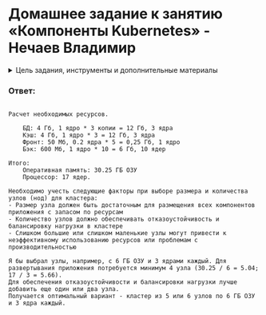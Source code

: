 # Домашнее задание к занятию «Компоненты Kubernetes» - Нечаев Владимир

<details>
<summary>Цель задания, инструменты и дополнительные материалы</summary>

Рассчитать требования к кластеру под проект

------

### Инструменты и дополнительные материалы, которые пригодятся для выполнения задания:

- [Considerations for large clusters](https://kubernetes.io/docs/setup/best-practices/cluster-large/),
- [Architecting Kubernetes clusters — choosing a worker node size](https://learnk8s.io/kubernetes-node-size).

------

### Задание. Необходимо определить требуемые ресурсы
Известно, что проекту нужны база данных, система кеширования, а само приложение состоит из бекенда и фронтенда. Опишите, какие ресурсы нужны, если известно:

1. Необходимо упаковать приложение в чарт для деплоя в разные окружения. 
2. База данных должна быть отказоустойчивой. Потребляет 4 ГБ ОЗУ в работе, 1 ядро. 3 копии. 
3. Кеш должен быть отказоустойчивый. Потребляет 4 ГБ ОЗУ в работе, 1 ядро. 3 копии. 
4. Фронтенд обрабатывает внешние запросы быстро, отдавая статику. Потребляет не более 50 МБ ОЗУ на каждый экземпляр, 0.2 ядра. 5 копий. 
5. Бекенд потребляет 600 МБ ОЗУ и по 1 ядру на копию. 10 копий.

-----

### Правила приёма работы

1. Домашняя работа оформляется в своем Git-репозитории в файле README.md. Выполненное домашнее задание пришлите ссылкой на .md-файл в вашем репозитории.
2. Сначала сделайте расчёт всех необходимых ресурсов.
3. Затем прикиньте количество рабочих нод, которые справятся с такой нагрузкой.
4. Добавьте к полученным цифрам запас, который учитывает выход из строя как минимум одной ноды. 
5. Добавьте служебные ресурсы к нодам. Помните, что для разных типов нод требовния к ресурсам разные. 
6. В результате должно быть указано количество нод и их параметры.

</details>

### Ответ:

```

Расчет необходимых ресурсов.

    БД: 4 Гб, 1 ядро * 3 копии = 12 Гб, 3 ядра
    Кэш: 4 Гб, 1 ядро * 3 = 12 Гб, 3 ядра 
    Фронт: 50 Мб, 0.2 ядра * 5 = 0,25 Гб, 1 ядро 
    Бэк: 600 Мб, 1 ядро * 10 = 6 Гб, 10 ядер  
   
Итого: 
    Оперативная память: 30.25 ГБ ОЗУ  
    Процессор: 17 ядер.

Необходимо учесть следующие факторы при выборе размера и количества узлов (нод) для кластера:
- Размер узла должен быть достаточным для размещения всех компонентов приложения с запасом по ресурсам
- Количество узлов должно обеспечивать отказоустойчивость и балансировку нагрузки в кластере
- Слишком большие или слишком маленькие узлы могут привести к неэффективному использованию ресурсов или проблемам с производительностью

Я бы выбрал узлы, например, с 6 ГБ ОЗУ и 3 ядрами каждый. Для развертывания приложения потребуется минимум 4 узла (30.25 / 6 = 5.04; 17 / 3 = 5.66).
Для обеспечения отказоустойчивости и балансировки нагрузки лучше добавить еще один или два узла.
Получается оптимальный вариант - кластер из 5 или 6 узлов по 6 ГБ ОЗУ и 3 ядра каждый.  

```
